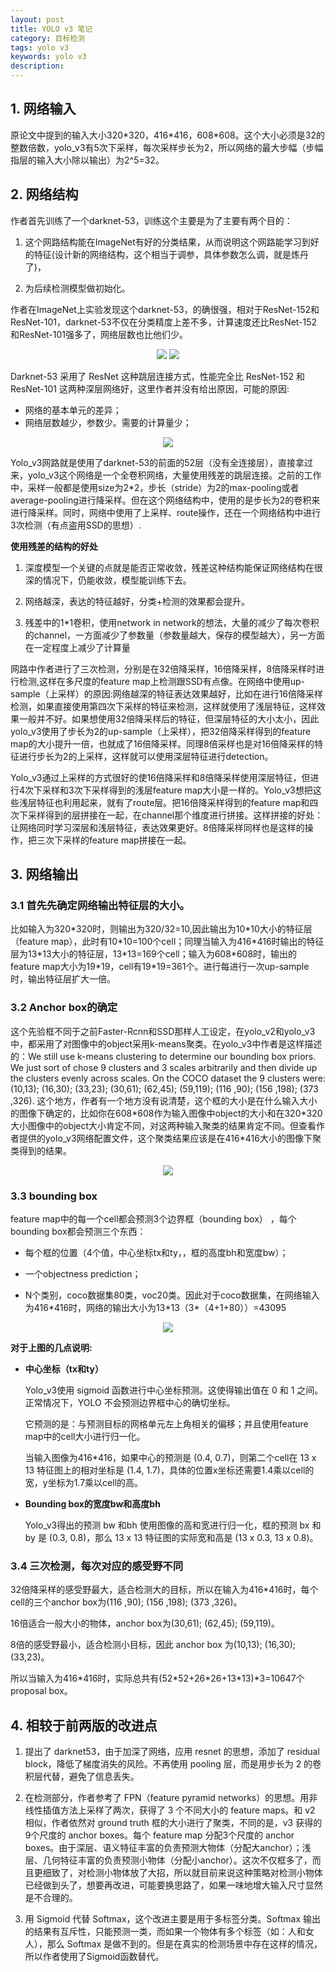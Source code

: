 ```yaml
---
layout: post
title: YOLO v3 笔记
category: 目标检测
tags: yolo v3
keywords: yolo v3
description:
---
```


## 1. 网络输入

原论文中提到的输入大小320\*320，416\*416，608\*608。这个大小必须是32的整数倍数，yolo_v3有5次下采样，每次采样步长为2，所以网络的最大步幅（步幅指层的输入大小除以输出）为2^5=32。

## 2. 网络结构

作者首先训练了一个darknet-53，训练这个主要是为了主要有两个目的：

1. 这个网路结构能在ImageNet有好的分类结果，从而说明这个网路能学习到好的特征(设计新的网络结构，这个相当于调参，具体参数怎么调，就是炼丹了)，

2. 为后续检测模型做初始化。

作者在ImageNet上实验发现这个darknet-53，的确很强，相对于ResNet-152和ResNet-101，darknet-53不仅在分类精度上差不多，计算速度还比ResNet-152和ResNet-101强多了，网络层数也比他们少。

<center>

<img src="https://raw.githubusercontent.com/chiemon/chiemon.github.io/master/img/YOLO/v3-1.png">

<img src="https://raw.githubusercontent.com/chiemon/chiemon.github.io/master/img/YOLO/v3-2.png">

</center>

Darknet-53 采用了 ResNet 这种跳层连接方式，性能完全比 ResNet-152 和 ResNet-101 这两种深层网络好，这里作者并没有给出原因，可能的原因:

- 网络的基本单元的差异；
- 网络层数越少，参数少。需要的计算量少；

<center>

<img src="https://raw.githubusercontent.com/chiemon/chiemon.github.io/master/img/YOLO/v3-3.png">

</center>

Yolo_v3网路就是使用了darknet-53的前面的52层（没有全连接层），直接拿过来，yolo_v3这个网络是一个全卷积网络，大量使用残差的跳层连接。之前的工作中，采样一般都是使用size为2*2，步长（stride）为2的max-pooling或者average-pooling进行降采样。但在这个网络结构中，使用的是步长为2的卷积来进行降采样。同时，网络中使用了上采样、route操作，还在一个网络结构中进行3次检测（有点盗用SSD的思想）.

**使用残差的结构的好处**

1. 深度模型一个关键的点就是能否正常收敛，残差这种结构能保证网络结构在很深的情况下，仍能收敛，模型能训练下去。

2. 网络越深，表达的特征越好，分类+检测的效果都会提升。

3. 残差中的1*1卷积，使用network in network的想法，大量的减少了每次卷积的channel，一方面减少了参数量（参数量越大，保存的模型越大），另一方面在一定程度上减少了计算量

网路中作者进行了三次检测，分别是在32倍降采样，16倍降采样，8倍降采样时进行检测,这样在多尺度的feature map上检测跟SSD有点像。在网络中使用up-sample（上采样）的原因:网络越深的特征表达效果越好，比如在进行16倍降采样检测，如果直接使用第四次下采样的特征来检测，这样就使用了浅层特征，这样效果一般并不好。如果想使用32倍降采样后的特征，但深层特征的大小太小，因此yolo_v3使用了步长为2的up-sample（上采样），把32倍降采样得到的feature map的大小提升一倍，也就成了16倍降采样。同理8倍采样也是对16倍降采样的特征进行步长为2的上采样，这样就可以使用深层特征进行detection。

Yolo_v3通过上采样的方式很好的使16倍降采样和8倍降采样使用深层特征，但进行4次下采样和3次下采样得到的浅层feature map大小是一样的。Yolo_v3想把这些浅层特征也利用起来，就有了route层。把16倍降采样得到的feature map和四次下采样得到的层拼接在一起，在channel那个维度进行拼接。这样拼接的好处：让网络同时学习深层和浅层特征，表达效果更好。8倍降采样同样也是这样的操作，把三次下采样的feature map拼接在一起。


## 3. 网络输出

### 3.1 首先先确定网络输出特征层的大小。

比如输入为320\*320时，则输出为320/32=10,因此输出为10\*10大小的特征层（feature map），此时有10\*10=100个cell；同理当输入为416\*416时输出的特征层为13\*13大小的特征层，13\*13=169个cell；输入为608\*608时，输出的feature map大小为19\*19，cell有19\*19=361个。进行每进行一次up-sample时，输出特征层扩大一倍。

### 3.2 Anchor box的确定

这个先验框不同于之前Faster-Rcnn和SSD那样人工设定，在yolo_v2和yolo_v3中，都采用了对图像中的object采用k-means聚类。在yolo_v3中作者是这样描述的：We still use k-means clustering to determine our bounding box priors. We just sort of chose 9 clusters and 3 scales arbitrarily and then divide up the clusters evenly across scales. On the COCO dataset the 9 clusters were:(10,13); (16,30); (33,23); (30,61); (62,45); (59,119); (116 ,90); (156 ,198); (373 ,326). 这个地方，作者有一个地方没有说清楚，这个框的大小是在什么输入大小的图像下确定的，比如你在608\*608作为输入图像中object的大小和在320\*320大小图像中的object大小肯定不同，对这两种输入聚类的结果肯定不同。但查看作者提供的yolo_v3网络配置文件，这个聚类结果应该是在416\*416大小的图像下聚类得到的结果。

<center>

<img src="https://raw.githubusercontent.com/chiemon/chiemon.github.io/master/img/YOLO/v3-4.png">

</center>

### 3.3 bounding box

feature map中的每一个cell都会预测3个边界框（bounding box） ，每个bounding box都会预测三个东西：

* 每个框的位置（4个值，中心坐标tx和ty，，框的高度bh和宽度bw）；

* 一个objectness prediction；

* N个类别，coco数据集80类，voc20类。因此对于coco数据集，在网络输入为416\*416时，网络的输出大小为13\*13（3\*（4+1+80））=43095

<center>

<img src="https://raw.githubusercontent.com/chiemon/chiemon.github.io/master/img/YOLO/v3-5.png">

</center>

**对于上图的几点说明:**

* **中心坐标（tx和ty）**

    Yolo_v3使用 sigmoid 函数进行中心坐标预测。这使得输出值在 0 和 1 之间。正常情况下，YOLO 不会预测边界框中心的确切坐标。

    它预测的是：与预测目标的网格单元左上角相关的偏移；并且使用feature map中的cell大小进行归一化。

    当输入图像为416*416，如果中心的预测是 (0.4, 0.7)，则第二个cell在 13 x 13 特征图上的相对坐标是 (1.4, 1.7)，具体的位置x坐标还需要1.4乘以cell的宽，y坐标为1.7乘以cell的高。

* **Bounding box的宽度bw和高度bh**

    Yolo_v3得出的预测 bw 和bh 使用图像的高和宽进行归一化，框的预测 bx 和 by 是 (0.3, 0.8)，那么 13 x 13 特征图的实际宽和高是 (13 x 0.3, 13 x 0.8)。

### 3.4 三次检测，每次对应的感受野不同

32倍降采样的感受野最大，适合检测大的目标，所以在输入为416*416时，每个cell的三个anchor box为(116 ,90); (156 ,198); (373 ,326)。

16倍适合一般大小的物体，anchor box为(30,61); (62,45); (59,119)。

8倍的感受野最小，适合检测小目标，因此 anchor box 为(10,13); (16,30); (33,23)。

所以当输入为416\*416时，实际总共有(52\*52+26\*26+13\*13)\*3=10647个proposal box。

## 4. 相较于前两版的改进点

1. 提出了 darknet53，由于加深了网络，应用 resnet 的思想，添加了 residual block，降低了梯度消失的风险。不再使用 pooling 层，而是用步长为 2 的卷积层代替，避免了信息丢失。

2. 在检测部分，作者参考了 FPN（feature pyramid networks）的思想。用非线性插值方法上采样了两次，获得了 3 个不同大小的 feature maps。和 v2 相似，作者依然对 ground truth 框的大小进行了聚类，不同的是，v3 获得的9个尺度的 anchor boxes。每个 feature map 分配3个尺度的 anchor boxes。由于深层、语义特征丰富的负责预测大物体（分配大anchor）；浅层、几何特征丰富的负责预测小物体（分配小anchor）。这次不仅框多了，而且更细致了，对检测小物体放了大招，所以就目前来说这种策略对检测小物体已经做到头了，想要再改进，可能要换思路了，如果一味地增大输入尺寸显然是不合理的。

3. 用 Sigmoid 代替 Softmax，这个改进主要是用于多标签分类。Softmax 输出的结果有互斥性，只能预测一类，而如果一个物体有多个标签（如：人和女人），那么 Softmax 是做不到的。但是在真实的检测场景中存在这样的情况，所以作者使用了Sigmoid函数替代。